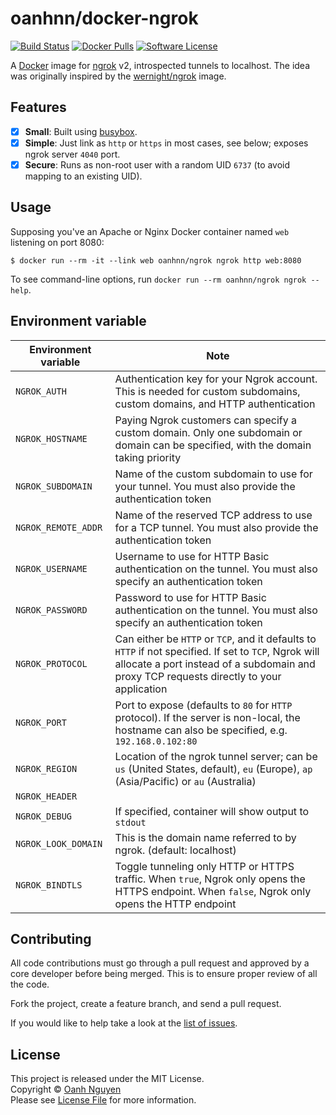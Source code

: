# oanhnn/docker-ngrok

[![Build Status](https://github.com/oanhnn/docker-ngrok/workflows/CI/badge.svg)](https://github.com/oanhnn/docker-ngrok/actions)
[![Docker Pulls](https://img.shields.io/docker/pulls/oanhnn/ngrok)](https://hub.docker.com/r/oanhnn/ngrok)
[![Software License](https://img.shields.io/github/license/oanhnn/docker-ngrok.svg)][LICENSE]

A [Docker][docker] image for [ngrok][ngrok] v2, introspected tunnels to localhost.
The idea was originally inspired by the [wernight/ngrok][wernight/ngrok] image.

## Features

- [x] **Small**: Built using [busybox][busybox].
- [x] **Simple**: Just link as `http` or `https` in most cases, see below; exposes ngrok server `4040` port.
- [x] **Secure**: Runs as non-root user with a random UID `6737` (to avoid mapping to an existing UID).

## Usage

Supposing you've an Apache or Nginx Docker container named `web` listening on port 8080:

```shell
$ docker run --rm -it --link web oanhnn/ngrok ngrok http web:8080
```

To see command-line options, run `docker run --rm oanhnn/ngrok ngrok --help`.

## Environment variable

| Environment variable   | Note |
|------------------------|------|
| `NGROK_AUTH`           | Authentication key for your Ngrok account. This is needed for custom subdomains, custom domains, and HTTP authentication |
| `NGROK_HOSTNAME`       | Paying Ngrok customers can specify a custom domain. Only one subdomain or domain can be specified, with the domain taking priority |
| `NGROK_SUBDOMAIN`      | Name of the custom subdomain to use for your tunnel. You must also provide the authentication token |
| `NGROK_REMOTE_ADDR`    | Name of the reserved TCP address to use for a TCP tunnel. You must also provide the authentication token |
| `NGROK_USERNAME`       | Username to use for HTTP Basic authentication on the tunnel. You must also specify an authentication token |
| `NGROK_PASSWORD`       | Password to use for HTTP Basic authentication on the tunnel. You must also specify an authentication token |
| `NGROK_PROTOCOL`       | Can either be `HTTP` or `TCP`, and it defaults to `HTTP` if not specified. If set to `TCP`, Ngrok will allocate a port instead of a subdomain and proxy TCP requests directly to your application |
| `NGROK_PORT`           | Port to expose (defaults to `80` for `HTTP` protocol). If the server is non-local, the hostname can also be specified, e.g. `192.168.0.102:80` |
| `NGROK_REGION`         | Location of the ngrok tunnel server; can be `us` (United States, default), `eu` (Europe), `ap` (Asia/Pacific) or `au` (Australia) |
| `NGROK_HEADER`         |  |
| `NGROK_DEBUG`          | If specified, container will show output to `stdout` |
| `NGROK_LOOK_DOMAIN`    | This is the domain name referred to by ngrok. (default: localhost) |
| `NGROK_BINDTLS`        | Toggle tunneling only HTTP or HTTPS traffic. When `true`, Ngrok only opens the HTTPS endpoint. When `false`, Ngrok only opens the HTTP endpoint |

## Contributing

All code contributions must go through a pull request and approved by a core developer before being merged. 
This is to ensure proper review of all the code.

Fork the project, create a feature branch, and send a pull request.

If you would like to help take a look at the [list of issues](https://github.com/oanhnn/docker-ngrok/issues).

## License

This project is released under the MIT License.   
Copyright © [Oanh Nguyen](https://github.com/oanhnn)   
Please see [License File][LICENSE] for more information.


[docker]:           https://www.docker.io/
[ngrok]:            https://ngrok.com/
[ngrok-api]:        https://ngrok.com/docs#client-api
[busybox]:          https://registry.hub.docker.com/_/busybox
[wernight/ngrok]:   https://registry.hub.docker.com/u/wernight/ngrok/
[LICENSE]:          https://github.com/oanhnn/docker-ngrok/blob/master/LICENSE
